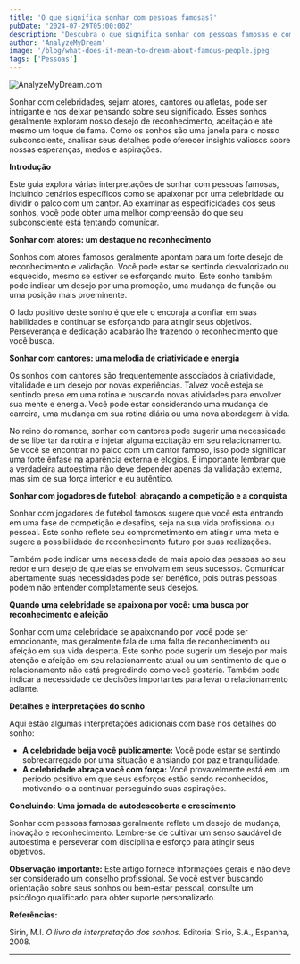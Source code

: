```yaml
---
title: 'O que significa sonhar com pessoas famosas?'
pubDate: '2024-07-29T05:00:00Z'
description: 'Descubra o que significa sonhar com pessoas famosas e como esses sonhos podem refletir seus desejos de reconhecimento, criatividade e muito mais.'
author: 'AnalyzeMyDream'
image: '/blog/what-does-it-mean-to-dream-about-famous-people.jpeg'
tags: ['Pessoas']
---
```


![AnalyzeMyDream.com](/blog/what-does-it-mean-to-dream-about-famous-people.jpeg)


Sonhar com celebridades, sejam atores, cantores ou atletas, pode ser intrigante e nos deixar pensando sobre seu significado. Esses sonhos geralmente exploram nosso desejo de reconhecimento, aceitação e até mesmo um toque de fama. Como os sonhos são uma janela para o nosso subconsciente, analisar seus detalhes pode oferecer insights valiosos sobre nossas esperanças, medos e aspirações.

**Introdução**

Este guia explora várias interpretações de sonhar com pessoas famosas, incluindo cenários específicos como se apaixonar por uma celebridade ou dividir o palco com um cantor. Ao examinar as especificidades dos seus sonhos, você pode obter uma melhor compreensão do que seu subconsciente está tentando comunicar.

**Sonhar com atores: um destaque no reconhecimento**

Sonhos com atores famosos geralmente apontam para um forte desejo de reconhecimento e validação. Você pode estar se sentindo desvalorizado ou esquecido, mesmo se estiver se esforçando muito. Este sonho também pode indicar um desejo por uma promoção, uma mudança de função ou uma posição mais proeminente.

O lado positivo deste sonho é que ele o encoraja a confiar em suas habilidades e continuar se esforçando para atingir seus objetivos. Perseverança e dedicação acabarão lhe trazendo o reconhecimento que você busca.

**Sonhar com cantores: uma melodia de criatividade e energia**

Os sonhos com cantores são frequentemente associados à criatividade, vitalidade e um desejo por novas experiências. Talvez você esteja se sentindo preso em uma rotina e buscando novas atividades para envolver sua mente e energia. Você pode estar considerando uma mudança de carreira, uma mudança em sua rotina diária ou uma nova abordagem à vida.

No reino do romance, sonhar com cantores pode sugerir uma necessidade de se libertar da rotina e injetar alguma excitação em seu relacionamento. Se você se encontrar no palco com um cantor famoso, isso pode significar uma forte ênfase na aparência externa e elogios. É importante lembrar que a verdadeira autoestima não deve depender apenas da validação externa, mas sim de sua força interior e eu autêntico.

**Sonhar com jogadores de futebol: abraçando a competição e a conquista**

Sonhar com jogadores de futebol famosos sugere que você está entrando em uma fase de competição e desafios, seja na sua vida profissional ou pessoal. Este sonho reflete seu comprometimento em atingir uma meta e sugere a possibilidade de reconhecimento futuro por suas realizações.

Também pode indicar uma necessidade de mais apoio das pessoas ao seu redor e um desejo de que elas se envolvam em seus sucessos. Comunicar abertamente suas necessidades pode ser benéfico, pois outras pessoas podem não entender completamente seus desejos.

**Quando uma celebridade se apaixona por você: uma busca por reconhecimento e afeição**

Sonhar com uma celebridade se apaixonando por você pode ser emocionante, mas geralmente fala de uma falta de reconhecimento ou afeição em sua vida desperta. Este sonho pode sugerir um desejo por mais atenção e afeição em seu relacionamento atual ou um sentimento de que o relacionamento não está progredindo como você gostaria. Também pode indicar a necessidade de decisões importantes para levar o relacionamento adiante.

**Detalhes e interpretações do sonho**

Aqui estão algumas interpretações adicionais com base nos detalhes do sonho:

- **A celebridade beija você publicamente:** Você pode estar se sentindo sobrecarregado por uma situação e ansiando por paz e tranquilidade.
- **A celebridade abraça você com força:** Você provavelmente está em um período positivo em que seus esforços estão sendo reconhecidos, motivando-o a continuar perseguindo suas aspirações.

**Concluindo: Uma jornada de autodescoberta e crescimento**

Sonhar com pessoas famosas geralmente reflete um desejo de mudança, inovação e reconhecimento. Lembre-se de cultivar um senso saudável de autoestima e perseverar com disciplina e esforço para atingir seus objetivos.

**Observação importante:** Este artigo fornece informações gerais e não deve ser considerado um conselho profissional. Se você estiver buscando orientação sobre seus sonhos ou bem-estar pessoal, consulte um psicólogo qualificado para obter suporte personalizado.

**Referências:**

Sirin, M.I. *O livro da interpretação dos sonhos*. Editorial Sirio, S.A., Espanha, 2008.

---